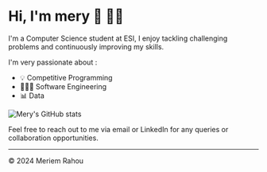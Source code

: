 # Hi, I'm mery 🎀 👋🏻 

I'm a Computer Science student at ESI, I enjoy tackling challenging problems and continuously improving my skills. 

I'm very passionate about : 
- 💡 Competitive Programming
- 👩🏻‍💻 Software Engineering
- 📊 Data


![Mery's GitHub stats](https://github-readme-stats.vercel.app/api?username=meryrahou&hide=prs,issues&show_icons=true&rank_icon=github&theme=dracula&custom_title=Mery%27s%20Github%20Stats)


Feel free to reach out to me via email or LinkedIn for any queries or collaboration opportunities.

---
© 2024 Meriem Rahou
